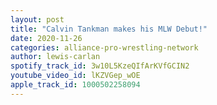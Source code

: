 ```yaml
---
layout: post
title: "Calvin Tankman makes his MLW Debut!"
date: 2020-11-26
categories: alliance-pro-wrestling-network
author: lewis-carlan
spotify_track_id: 3w10L5KzeQIfArKVfGCIN2
youtube_video_id: lKZVGep_wOE
apple_track_id: 1000502258094
---
```

